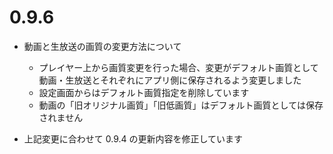 ﻿# 0.9.6 

* 動画と生放送の画質の変更方法について
  * プレイヤー上から画質変更を行った場合、変更がデフォルト画質として動画・生放送とそれぞれにアプリ側に保存されるよう変更しました
  * 設定画面からはデフォルト画質指定を削除しています
  * 動画の「旧オリジナル画質」「旧低画質」はデフォルト画質としては保存されません

* 上記変更に合わせて 0.9.4 の更新内容を修正しています